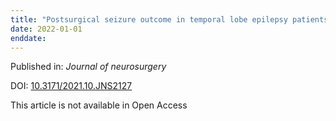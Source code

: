 ```yaml
---
title: "Postsurgical seizure outcome in temporal lobe epilepsy patients with normal or subtle[comma] nonspecific MRI findings."
date: 2022-01-01
enddate:
---
```


Published in: *Journal of neurosurgery*

DOI: [10.3171/2021.10.JNS2127](https://doi.org/10.3171/2021.10.JNS2127)

This article is not available in Open Access


